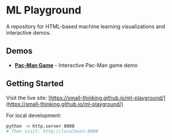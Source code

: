 # ML Playground

A repository for HTML-based machine learning visualizations and interactive demos.

## Demos

- **[Pac-Man Game](https://small-thinking.github.io/ml-playground/visualizations/pac-man/packman.html)** - Interactive Pac-Man game demo

## Getting Started

Visit the live site: [https://small-thinking.github.io/ml-playground/](https://small-thinking.github.io/ml-playground/)

For local development:
```bash
python -m http.server 8000
# Then visit: http://localhost:8000
``` 
